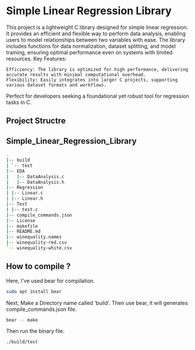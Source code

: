 # Simple Linear Regression Library

This project is a lightweight C library designed for simple linear regression. It provides an efficient and flexible way to perform data analysis, enabling users to model relationships between two variables with ease. The library includes functions for data normalization, dataset splitting, and model training, ensuring optimal performance even on systems with limited resources.
Key Features:

    Efficiency: The library is optimized for high performance, delivering accurate results with minimal computational overhead.
    Flexibility: Easily integrates into larger C projects, supporting various dataset formats and workflows.

Perfect for developers seeking a foundational yet robust tool for regression tasks in C.

## Project Structre

## Simple_Linear_Regression_Library
```bash
.
|-- build
| `-- test
|-- EDA
|   |-- DataAnalysis.c
|   |-- DataAnalysis.h
|-- Regression
| |-- Linear.c
| |-- Linear.h
|-- Test
| |-- test.c
|-- compile_commands.json
|-- License
|-- makefile
|-- README.md
|-- winequality.names
|-- winequality-red.csv
`-- winequality-white.csv
```

## How to compile ?

Here, I've used bear for compilation.

```bash
sudo apt install bear
```

Next, Make a Directory name called 'build'. Then use bear, it will generates compile_commands.json file.

```bash
bear -- make
```

Then run the binary file.

```bash
./build/test
```
